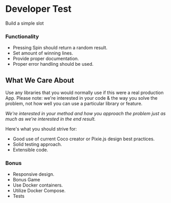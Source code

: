 #  Developer Test

Build a simple slot


### Functionality

- Pressing Spin should return a random result.
- Set amount of winning lines.
- Provide proper documentation.
- Proper error handling should be used.

## What We Care About

Use any libraries that you would normally use if this were a real production App. Please note: we're interested in your code & the way you solve the problem, not how well you can use a particular library or feature.

_We're interested in your method and how you approach the problem just as much as we're interested in the end result._

Here's what you should strive for:

- Good use of current Coco creator or Pixie.js design best practices.
- Solid testing approach.
- Extensible code.

### Bonus

  - Responsive design.
  - Bonus Game
  - Use Docker containers.
  - Utilize Docker Compose.
  - Tests
